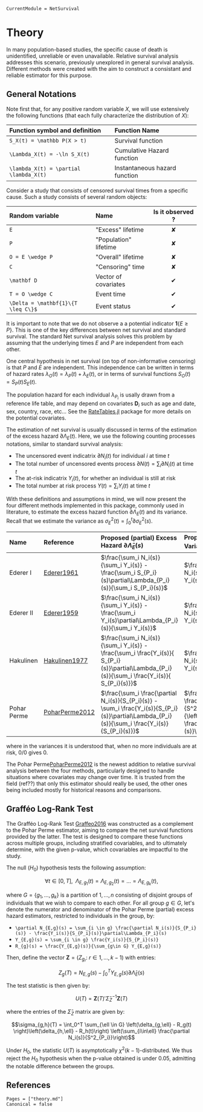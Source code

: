 ```@meta
CurrentModule = NetSurvival
```

# Theory

In many population-based studies, the specific cause of death is unidentified, unreliable or even unavailable. Relative survival analysis addresses this scenario, previously unexplored in general survival analysis. Different methods were created with the aim to construct a consistant and reliable estimator for this purpose.

## General Notations

Note first that, for any positive random variable $X$, we will use extensively the following functions (that each fully characterize the distribution of $X$): 

| Function symbol and definition | Function Name |
| :--- | :---- |
| ``S_X(t) = \mathbb P(X > t)`` | Survival function |
| ``\Lambda_X(t) = -\ln S_X(t)`` | Cumulative Hazard function |
| ``\lambda_X(t) = \partial \lambda_X(t)`` | Instantaneous hazard function |


Consider a study that consists of censored survival times from a specific cause. Such a study consists of several random objects: 

| Random variable    | Name         | Is it observed ?     |
| :----------------- | :---------------------------- | :-: |
| ``E``              | "Excess" lifetime              | ✘ |
| ``P``              | "Population" lifetime          | ✘ |
| ``O = E \wedge P`` | "Overall" lifetime             | ✘ |
| ``C``              | "Censoring" time               | ✘ |
| ``\mathbf D``      | Vector of covariates           | ✔ |
| ``T = O \wedge C`` | Event time                     | ✔ |
| ``\Delta = \mathbf{1}\{T \leq C\}$`` | Event status | ✔ |

It is important to note that we do not observe a a potential indicator $\mathbf{1}\{E \geq P\}$. This is one of the key differences between net survival and standard survival. The standard Net survival analysis solves this problem by assuming that the underlying times $E$ and $P$ are independent from each other.

One central hypothesis in net survival (on top of non-informative censoring) is that $P$ and $E$ are independent. This independence can be written in terms of hazard rates $\lambda_O(t) = \lambda_P(t) + \lambda_E(t)$, or in terms of survival functions $S_O(t) = S_P(t)S_E(t)$.

The population hazard for each individual $\lambda_{P_i}$ is usally drawn from a reference life table, and may depend on covariates $\mathbf D_i$ such as age and date, sex, country, race, etc... See the [RateTables.jl](https://github.com/JuliaSurv/RateTables.jl) package for more details on the potential covariates. 

The estimation of net survival is usually discussed in terms of the estimation of the excess hazard $\partial \Lambda_E(t)$. Here, we use the following counting processes notations, similar to standard survival analysis: 
* The uncensored event indicatrix $\partial N_i(t)$ for individual $i$ at time $t$ 
* The total number of uncensored events process $\partial N(t) = \sum_i \partial N_i(t)$ at time $t$
* The at-risk indicatrix $Y_i(t)$, for whether an individual is still at risk 
* The total number at risk process $Y(t) = \sum_i Y_i(t)$ at time $t$

With these definitions and assumptions in mind, we will now present the four different methods implemented in this package, commonly used in literature, to estimate the excess hazard function $\partial\Lambda_E(t)$ and its variance. Recall that we estimate the variance as $\sigma_E^2(t) = \int_{0}^t \partial\sigma_E^2(s)$. 

| Name        | Reference               | Proposed (partial) Excess Hazard $\partial\hat{\Lambda}_E(s)$ | Proposed (partial) Variance $\partial\hat{\sigma}_E^2(s)$ |
| :---------- | :---------------------- | :------------------------------------ | :---------------------------------------- | 
| Ederer I    | [Ederer1961](@cite)     | $\frac{\sum_i N_i(s)}{\sum_i Y_i(s)} - \frac{\sum_i S_{P_i}(s)\partial\Lambda_{P_i}(s)}{\sum_i S_{P_i}(s)}$ | $\frac{\sum_i N_i(s)}{\left(\sum_i Y_i(s)\right)^2}$ |
| Ederer II   | [Ederer1959](@cite)     | $\frac{\sum_i N_i(s)}{\sum_i Y_i(s)} - \frac{\sum_i Y_i(s)\partial\Lambda_{P_i}(s)}{\sum_i Y_i(s)}$ | $\frac{\sum_i N_i(s)}{\left(\sum_i Y_i(s)\right)^2}$ |
| Hakulinen   | [Hakulinen1977](@cite)  | $\frac{\sum_i N_i(s)}{\sum_i Y_i(s)} - \frac{\sum_i \frac{Y_i(s)}{ S_{P_i}(s)}\partial\Lambda_{P_i}(s)}{\sum_i \frac{Y_i(s)}{ S_{P_i}(s)}}$ | $\frac{\sum_i N_i(s)}{\left(\sum_i Y_i(s)\right)^2}$ |
| Pohar Perme | [PoharPerme2012](@cite) | $\frac{\sum_i \frac{\partial N_i(s)}{S_{P_i}(s)} - \sum_i \frac{Y_i(s)}{S_{P_i}(s)}\partial\Lambda_{P_i}(s)}{\sum_i \frac{Y_i(s)}{S_{P_i}(s)}}$ | $\frac{\sum_{i=1}^n \frac{\partial N_i(s)}{S^2_{P_i}}}{\left(\sum_i \frac{Y_i(s)}{S_{p_i}(s)}\right)^2}$ |

where in the variances it is understood that, when no more individuals are at risk, $0/0$ gives $0$. 

The Pohar Perme[PoharPerme2012](@cite) is the newest addition to relative survival analysis between the four methods, particularly designed to handle situations where covariates may change over time. It is trusted from the field (ref??) that only this estimator should really be used, the other ones being included mostly for historical reasons and comparisons. 


## Grafféo Log-Rank Test

The Grafféo Log-Rank Test [Graffeo2016](@cite) was constructed as a complement to the Pohar Perme estimator, aiming to compare the net survival functions provided by the latter. The test  is designed to compare these functions across multiple groups, including stratified covariables, and to ultimately determine, with the given p-value, which covariables are impactful to the study.

The null $(H_0)$ hypothesis tests the following assumption:

$$\forall t \in [0,T], \; \; \Lambda_{E,g_1}(t) = \Lambda_{E,g_2}(t) = ... = \Lambda_{E,g_k}(t),$$

where $G = \{g_1,...,g_k\}$ is a partition of $1,...,n$ consisting of disjoint groups of individuals that we wish to compare to each other. 
For all group $g \in G$, let's denote the numerator and denominator of the Pohar Perme (partial) excess hazard estimators, restricted to individuals in the group, by: 

* ``\partial N_{E,g}(s) = \sum_{i \in g} \frac{\partial N_i(s)}{S_{P_i}(s)} - \frac{Y_i(s)}{S_{P_i}(s)}\partial\Lambda_{P_i}(s)``
* ``Y_{E,g}(s) = \sum_{i \in g} \frac{Y_i(s)}{S_{P_i}(s)}``
* ``R_{g}(s) = \frac{Y_{E,g}(s)}{\sum_{g\in G} Y_{E,g}(s)}``

Then, define the vector $\mathbf Z = \left(Z_{g_r}: \; r \in 1,...,k-1 \right)$ with entries: 

$$Z_g(T) = N_{E,g}(s) - \int_{0}^T Y_{E,g}(s) \partial\hat{\Lambda}_E(s)$$

The test statistic is then given by:

$$U(T) = \mathbf Z(T)'\hat{\Sigma}_Z^{-1} \mathbf Z(T)$$

where the entries of the $\hat{\Sigma}_Z$ matrix are given by: 

$$\sigma_{g,h}(T) = \int_0^T \sum_{\ell \in G} \left(\delta_{g,\ell} - R_g(t) \right)\left(\delta_{h,\ell} - R_h(t)\right) \left(\sum_{i\in\ell} \frac{\partial N_i(s)}{S^2_{P_i}}\right)$$

Under $H_0$, the statistic $U(T)$ is asymptotically $\chi^2(k-1)$-distributed. We thus reject the $H_0$ hypothesis when the p-value obtained is under $0.05$, admitting the notable difference between the groups. 

## References

```@bibliography
Pages = ["theory.md"]
Canonical = false
```